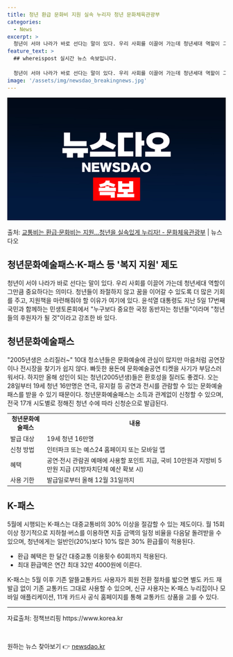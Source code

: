 ```yaml
---
title: 청년 환급 문화비 지원 실속 누리자 청년 문화체육관광부
categories:
  - News
excerpt: >
  청년이 서야 나라가 바로 선다는 말이 있다. 우리 사회를 이끌어 가는데 청년세대 역할이 그만큼 중요하다는 의…
feature_text: >
  ## whereispost 실시간 뉴스 속보입니다.

  청년이 서야 나라가 바로 선다는 말이 있다. 우리 사회를 이끌어 가는데 청년세대 역할이 그만큼 중요하다는 의…
image: '/assets/img/newsdao_breakingnews.jpg'
---
```


![뉴스다오 속보](/assets/img/newsdao_breakingnews.jpg)

<p>출처: <a href="https://newsdao.kr/3425" rel="dofollow">교통비는 환급·문화비는 지원…청년을 실속있게 누리자! - 문화체육관광부</a> | 뉴스다오</p>

<h2>청년문화예술패스·K-패스 등 '복지 지원' 제도</h2>

<p data-ke-size="size16">청년이 서야 나라가 바로 선다는 말이 있다. 우리 사회를 이끌어 가는데 청년세대 역할이 그만큼 중요하다는 의미다. 청년들이 좌절하지 않고 꿈을 이어갈 수 있도록 더 많은 기회를 주고, 지원책을 마련해줘야 할 이유가 여기에 있다. 윤석열 대통령도 지난 5일 17번째 국민과 함께하는 민생토론회에서 "누구보다 중요한 국정 동반자는 청년들"이라며 "청년들의 후원자가 될 것"이라고 강조한 바 있다.</p>

<h2 data-ke-size="size26">청년문화예술패스</h2>

<p data-ke-size="size16">"2005년생은 소리질러~" 10대 청소년들은 문화예술에 관심이 많지만 마음처럼 공연장이나 전시장을 찾기가 쉽지 않다. 빠듯한 용돈에 문화예술공연 티켓을 사기가 부담스러워서다. 하지만 올해 성인이 되는 청년(2005년생)들은 환호성을 질러도 좋겠다. 오는 28일부터 19세 청년 16만명은 연극, 뮤지컬 등 공연과 전시를 관람할 수 있는 문화예술패스를 받을 수 있기 때문이다. 청년문화예술패스는 소득과 관계없이 신청할 수 있으며, 전국 17개 시도별로 정해진 청년 수에 따라 신청순으로 발급된다.</p>

<table>
  <tr>
    <td style="text-align: center; height: 17px;"><b>청년문화예술패스</b></td>
    <td style="text-align: center; height: 17px;"><b>내용</b></td>
  </tr>
  <tr>
    <td style="text-align: left;">발급 대상</td>
    <td style="text-align: left;">19세 청년 16만명</td>
  </tr>
  <tr>
    <td style="text-align: left;">신청 방법</td>
    <td style="text-align: left;">인터파크 또는 예스24 홈페이지 또는 모바일 앱</td>
  </tr>
  <tr>
    <td style="text-align: left;">혜택</td>
    <td style="text-align: left;">공연·전시 관람권 예매에 사용할 포인트 지급, 국비 10만원과 지방비 5만원 지급 (지방자치단체 예산 확보 시)</td>
  </tr>
  <tr>
    <td style="text-align: left;">사용 기한</td>
    <td style="text-align: left;">발급일로부터 올해 12월 31일까지</td>
  </tr>
</table>

<h2 data-ke-size="size26">K-패스</h2>

<p data-ke-size="size16">5월에 시행되는 K-패스는 대중교통비의 30% 이상을 절감할 수 있는 제도이다. 월 15회 이상 정기적으로 지하철·버스를 이용하면 지출 금액의 일정 비율을 다음달 돌려받을 수 있으며, 청년에게는 일반인(20%)보다 10% 많은 30% 환급률이 적용된다.</p>

<ul>
  <li>환급 혜택은 한 달간 대중교통 이용횟수 60회까지 적용된다.</li>
  <li>최대 환급액은 연간 최대 32만 4000원에 이른다.</li>
</ul>

<p data-ke-size="size16">K-패스는 5월 이후 기존 알뜰교통카드 사용자가 회원 전환 절차를 밟으면 별도 카드 재발급 없이 기존 교통카드 그대로 사용할 수 있으며, 신규 사용자는 K-패스 누리집이나 모바일 애플리케이션, 11개 카드사 공식 홈페이지를 통해 교통카드 상품을 고를 수 있다.</p>

<hr>
<p data-ke-size="size16">자료출처: 정책브리핑 https://www.korea.kr</p>
<p data-ke-size="size16">&nbsp;</p> 

원하는 뉴스 찾아보기 👉 <a href="https://newsdao.kr" rel="dofollow">newsdao.kr</a>


